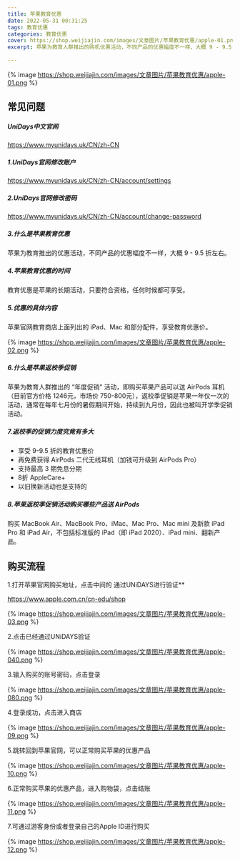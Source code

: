 ```yaml
---
title: 苹果教育优惠
date: 2022-05-31 00:31:25
tags: 教育优惠
categories: 教育优惠
cover: https://shop.weijiajin.com/images/文章图片/苹果教育优惠/apple-01.png
excerpt: 苹果为教育人群推出的购机优惠活动，不同产品的优惠幅度不一样，大概 9 - 9.5 折左右。

---
```

{% image https://shop.weijiajin.com/images/文章图片/苹果教育优惠/apple-01.png %}

## 常见问题
##### UniDays中文官网
https://www.myunidays.uk/CN/zh-CN

##### 1.UniDays官网修改账户
https://www.myunidays.uk/CN/zh-CN/account/settings

##### 2.UniDays官网修改密码
https://www.myunidays.uk/CN/zh-CN/account/change-password

##### 3.什么是苹果教育优惠

 苹果为教育推出的优惠活动，不同产品的优惠幅度不一样，大概 9 - 9.5 折左右。

##### 4.苹果教育优惠的时间

教育优惠是苹果的长期活动，只要符合资格，任何时候都可享受。

##### 5.优惠的具体内容

苹果官网教育商店上面列出的 iPad、Mac 和部分配件，享受教育优惠价。

{% image https://shop.weijiajin.com/images/文章图片/苹果教育优惠/apple-02.png %}

##### 6.什么是苹果返校季促销

苹果为教育人群推出的 “年度促销“ 活动，即购买苹果产品可以送 AirPods 耳机（目前官方价格 1246元，市场价 750-800元），返校季促销是苹果一年仅一次的活动，通常在每年七月份的暑假期间开始，持续到九月份，因此也被叫开学季促销活动。

##### 7.返校季的促销力度究竟有多大

- 享受 9-9.5 折的教育优惠价
- 再免费获得 AirPods 二代无线耳机（加钱可升级到 AirPods Pro）
- 支持最高 3 期免息分期
- 8折 AppleCare+
- 以旧换新活动也是支持的

##### 8.苹果返校季促销活动购买哪些产品送 AirPods

购买 MacBook Air、MacBook Pro、iMac、Mac Pro、Mac mini 及新款 iPad Pro 和 iPad Air，不包括标准版的 iPad（即 iPad 2020）、iPad mini、翻新产品。




## 购买流程

1.打开苹果官网购买地址，点击中间的 通过UNiDAYS进行验证**

https://www.apple.com.cn/cn-edu/shop

{% image https://shop.weijiajin.com/images/文章图片/苹果教育优惠/apple-03.png %}


2.点击已经通过UNiDAYS验证

{% image https://shop.weijiajin.com/images/文章图片/苹果教育优惠/apple-040.png %}

3.输入购买的账号密码，点击登录

{% image https://shop.weijiajin.com/images/文章图片/苹果教育优惠/apple-080.png %}


4.登录成功，点击进入商店

{% image https://shop.weijiajin.com/images/文章图片/苹果教育优惠/apple-09.png %}

5.跳转回到苹果官网，可以正常购买苹果的优惠产品

{% image https://shop.weijiajin.com/images/文章图片/苹果教育优惠/apple-10.png %}

6.正常购买苹果的优惠产品，进入购物袋，点击结账

{% image https://shop.weijiajin.com/images/文章图片/苹果教育优惠/apple-11.png %}

7.可通过游客身份或者登录自己的Apple ID进行购买

{% image https://shop.weijiajin.com/images/文章图片/苹果教育优惠/apple-12.png %}


